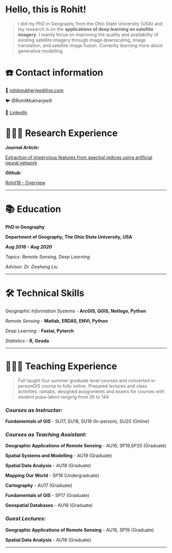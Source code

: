 # Hello, this is Rohit!

> I did my PhD in Geography from the Ohio State University (USA) and my research is on the **applications of deep learning on satellite imagery**. I mainly focus on improving the quality and availability of existing satellite imagery through image downscaling, image translation, and satellite image fusion. Currently learning more about generative modelling.



# ☎️ Contact information

📧 rohitmukherjee@live.com

🐦 @RohitMukherjee9

🔗 [LinkedIn](https://www.linkedin.com/in/rohitmukherjee/)



# 👨🏻‍🔬 Research Experience

***Journal Article:***

[Extraction of impervious features from spectral indices using artificial neural network](https://link.springer.com/article/10.1007/s12517-014-1492-x)

***Github:***

[Rohit18 - Overview](https://github.com/Rohit18)

---

# 📚 Education

**PhD in Geography**

**Department of Geography, The Ohio State University, USA**

***Aug 2016 - Aug 2020***

*Topics: Remote Sensing, Deep Learning*

*Advisor: Dr. Desheng Liu*

---

# 🛠 Technical Skills

*Geographic Information Systems* - **ArcGIS, QGIS, Netlogo, Python**

*Remote Sensing* - **Matlab, ERDAS, ENVI, Python** 

*Deep Learning* - **Fastai, Pytorch**

*Statistics* - **R, Geoda**

---

# 👨🏻‍🏫 Teaching Experience

> Full taught four summer graduate level courses and converted in-personGIS course to fully online. Prepared lectures and class activities, ranlabs, designed assignments and exams for courses with student popu-lation ranging from 35 to 144

### ***Courses as Instructor:***

**Fundamentals of GIS** - SU17, SU18, SU19 (In-person), SU20 (Online) 

### ***Courses as Teaching Assistant:***

**Geographic Applications of Remote Sensing** - AU16, SP19,SP20 (Graduate) 

**Spatial Systems and Modelling** - AU19 (Graduate)

**Spatial Data Analysis** - AU18 (Graduate)

**Mapping Our World** - SP18 (Undergraduate)

**Cartography** - AU17 (Graduate)

**Fundamentals of GIS** - SP17 (Graduate)

**Geospatial Databases** - AU16 (Graduate)

### *Guest Lectures:*

**Geographic Applications of Remote Sensing** - AU16, SP19 (Graduate)

**Spatial Data Analysis** - AU18 (Graduate)

---
